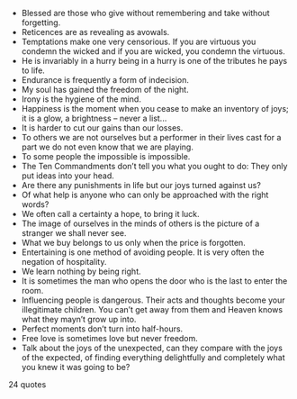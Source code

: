  - Blessed are those who give without remembering and take without forgetting.
 - Reticences are as revealing as avowals.
 - Temptations make one very censorious. If you are virtuous you condemn the wicked and if you are wicked, you condemn the virtuous.
 - He is invariably in a hurry being in a hurry is one of the tributes he pays to life.
 - Endurance is frequently a form of indecision.
 - My soul has gained the freedom of the night.
 - Irony is the hygiene of the mind.
 - Happiness is the moment when you cease to make an inventory of joys; it is a glow, a brightness – never a list...
 - It is harder to cut our gains than our losses.
 - To others we are not ourselves but a performer in their lives cast for a part we do not even know that we are playing.
 - To some people the impossible is impossible.
 - The Ten Commandments don’t tell you what you ought to do: They only put ideas into your head.
 - Are there any punishments in life but our joys turned against us?
 - Of what help is anyone who can only be approached with the right words?
 - We often call a certainty a hope, to bring it luck.
 - The image of ourselves in the minds of others is the picture of a stranger we shall never see.
 - What we buy belongs to us only when the price is forgotten.
 - Entertaining is one method of avoiding people. It is very often the negation of hospitality.
 - We learn nothing by being right.
 - It is sometimes the man who opens the door who is the last to enter the room.
 - Influencing people is dangerous. Their acts and thoughts become your illegitimate children. You can’t get away from them and Heaven knows what they mayn’t grow up into.
 - Perfect moments don’t turn into half-hours.
 - Free love is sometimes love but never freedom.
 - Talk about the joys of the unexpected, can they compare with the joys of the expected, of finding everything delightfully and completely what you knew it was going to be?

24 quotes